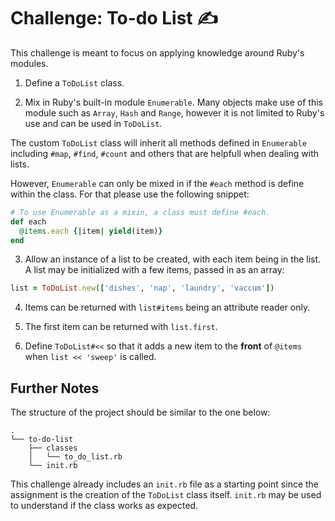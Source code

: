 # Challenge: To-do List ✍️

This challenge is meant to focus on applying knowledge around Ruby's modules.

1. Define a `ToDoList` class.

> 

2. Mix in Ruby's built-in module `Enumerable`. Many objects make use of this module such as `Array`, `Hash` and `Range`, however it is not limited to Ruby's use and can be used in `ToDoList`.

The custom `ToDoList` class will inherit all methods defined in `Enumerable` including `#map`, `#find`, `#count` and others that are helpfull when dealing with lists.

However, `Enumerable` can only be mixed in if the `#each` method is define within the class. For that please use the following snippet:

```ruby
# To use Enumerable as a mixin, a class must define #each.
def each
  @items.each {|item| yield(item)}
end
```

3. Allow an instance of a list to be created, with each item being in the list. A list may be initialized with a few items, passed in as an array:

```ruby
list = ToDoList.new(['dishes', 'nap', 'laundry', 'vaccum'])
```

4. Items can be returned with `list#items` being an attribute reader only.

5. The first item can be returned with `list.first`.

6. Define `ToDoList#<<` so that it adds a new item to the **front** of `@items` when `list << 'sweep'` is called.

## Further Notes

The structure of the project should be similar to the one below:

```
.
└── to-do-list
    ├── classes
    │   └── to_do_list.rb
    └── init.rb
```

This challenge already includes an `init.rb` file as a starting point since the assignment is the creation of the `ToDoList` class itself. `init.rb` may be used to understand if the class works as expected.